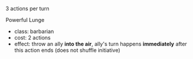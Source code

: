 3 actions per turn

  
Powerful Lunge
- class: barbarian
- cost: 2 actions
- effect: throw an ally **into the air**, ally's turn happens **immediately** after this action ends (does not shuffle initiative)